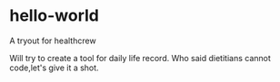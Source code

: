 # hello-world
A tryout for healthcrew

Will try to create a tool for daily life record.
Who said dietitians cannot code,let's give it a shot.
